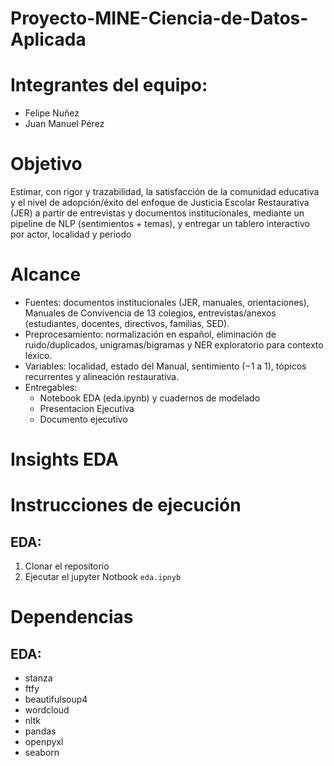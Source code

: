 # Proyecto-MINE-Ciencia-de-Datos-Aplicada

# Integrantes del equipo:
- Felipe Nuñez
- Juan Manuel Pérez

# Objetivo
Estimar, con rigor y trazabilidad, la satisfacción de la comunidad educativa y el nivel de adopción/éxito del enfoque de Justicia Escolar Restaurativa (JER) a partir de entrevistas y documentos institucionales, mediante un pipeline de NLP (sentimientos + temas), y entregar un tablero interactivo por actor, localidad y periodo

# Alcance
- Fuentes: documentos institucionales (JER, manuales, orientaciones), Manuales de Convivencia de 13 colegios, entrevistas/anexos (estudiantes, docentes, directivos, familias, SED).
- Preprocesamiento: normalización en español, eliminación de ruido/duplicados, unigramas/bigramas y NER exploratorio para contexto léxico.
- Variables: localidad, estado del Manual, sentimiento (−1 a 1), tópicos recurrentes y alineación restaurativa.
- Entregables:
  - Notebook EDA (eda.ipynb) y cuadernos de modelado
  - Presentacion Ejecutiva
  - Documento ejecutivo

# Insights EDA

# Instrucciones de ejecución
## EDA:
   1. Clonar el repositorio
   2. Ejecutar el jupyter Notbook `eda.ipnyb`


# Dependencias
## EDA:
- stanza
- ftfy
- beautifulsoup4
- wordcloud
- nltk
- pandas
- openpyxl
- seaborn
